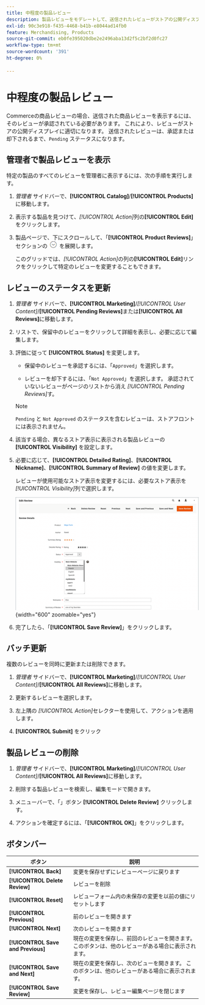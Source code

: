```yaml
---
title: 中程度の製品レビュー
description: 製品レビューをモデレートして、送信されたレビューがストアの公開ディスプレイに適切であることを確認する方法を説明します。
exl-id: 90c3e918-f435-4468-b41b-e8044ad14fb0
feature: Merchandising, Products
source-git-commit: eb0fe395020dbe2e2496aba13d2f5c2bf2d0fc27
workflow-type: tm+mt
source-wordcount: '391'
ht-degree: 0%

---
```


# 中程度の製品レビュー

Commerceの商品レビューの場合、送信された商品レビューを表示するには、そのレビューが承認されている必要があります。 これにより、レビューがストアの公開ディスプレイに適切になります。 送信されたレビューは、承認または却下されるまで、`Pending` ステータスになります。

## 管理者で製品レビューを表示

特定の製品のすべてのレビューを管理者に表示するには、次の手順を実行します。

1. _管理者_ サイドバーで、**[!UICONTROL Catalog]**/**[!UICONTROL Products]** に移動します。

1. 表示する製品を見つけて、_[!UICONTROL Action]_&#x200B;列の&#x200B;**[!UICONTROL Edit]**&#x200B;をクリックします。

1. 製品ページで、下にスクロールして、「**[!UICONTROL Product Reviews]**」セクションの ![ 展開セレクター ](../assets/icon-display-expand.png) を展開します。

   このグリッドでは、_[!UICONTROL Action]_&#x200B;の列の&#x200B;**[!UICONTROL Edit]**&#x200B;リンクをクリックして特定のレビューを変更することもできます。

## レビューのステータスを更新

1. _管理者_ サイドバーで、**[!UICONTROL Marketing]**/_[!UICONTROL User Content]_/**[!UICONTROL Pending Reviews]**&#x200B;または&#x200B;**[!UICONTROL All Reviews]**&#x200B;に移動します。

1. リストで、保留中のレビューをクリックして詳細を表示し、必要に応じて編集します。

1. 評価に従って **[!UICONTROL Status]** を変更します。

   - 保留中のレビューを承認するには、「`Approved`」を選択します。

   - レビューを却下するには、「`Not Approved`」を選択します。 承認されていないレビューがページのリストから消え _[!UICONTROL Pending Reviews]_&#x200B;す。

   >[!NOTE]
   >
   >`Pending` と `Not Approved` のステータスを含むレビューは、ストアフロントには表示されません。

1. 該当する場合、異なるストア表示に表示される製品レビューの **[!UICONTROL Visibility]** を設定します。

1. 必要に応じて、**[!UICONTROL Detailed Rating]**、**[!UICONTROL Nickname]**、**[!UICONTROL Summary of Review]** の値を変更します。

   レビューが使用可能なストア表示を変更するには、必要なストア表示を _[!UICONTROL Visibility]_&#x200B;列で選択します。

   ![ レビューページを編集 ](./assets/edit-review-page.png){width="600" zoomable="yes"}

1. 完了したら、「**[!UICONTROL Save Review]**」をクリックします。

## バッチ更新

複数のレビューを同時に更新または削除できます。

1. _管理者_ サイドバーで、**[!UICONTROL Marketing]**/_[!UICONTROL User Content]_/**[!UICONTROL All Reviews]**&#x200B;に移動します。

1. 更新するレビューを選択します。

1. 左上隅の _[!UICONTROL Action]_&#x200B;セレクターを使用して、アクションを適用します。

1. **[!UICONTROL Submit]** をクリック

## 製品レビューの削除

1. _管理者_ サイドバーで、**[!UICONTROL Marketing]**/_[!UICONTROL User Content]_/**[!UICONTROL All Reviews]**&#x200B;に移動します。

1. 削除する製品レビューを検索し、編集モードで開きます。

1. メニューバーで、「」ボタン **[!UICONTROL Delete Review]** クリックします。

1. アクションを確定するには、「**[!UICONTROL OK]**」をクリックします。

## ボタンバー

| ボタン | 説明 |
|----------|--------------|
| **[!UICONTROL Back]** | 変更を保存せずにレビューページに戻ります |
| **[!UICONTROL Delete Review]** | レビューを削除 |
| **[!UICONTROL Reset]** | レビューフォーム内の未保存の変更を以前の値にリセットします |
| **[!UICONTROL Previous]** | 前のレビューを開きます |
| **[!UICONTROL Next]** | 次のレビューを開きます |
| **[!UICONTROL Save and Previous]** | 現在の変更を保存し、前回のレビューを開きます。 このボタンは、他のレビューがある場合に表示されます。 |
| **[!UICONTROL Save and Next]** | 現在の変更を保存し、次のビューを開きます。 このボタンは、他のレビューがある場合に表示されます。 |
| **[!UICONTROL Save Review]** | 変更を保存し、レビュー編集ページを閉じます |
